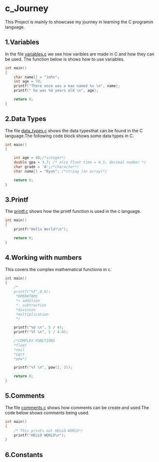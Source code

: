 # **c_Journey**
This Project is mainly to showcase my journey in learning the C programin language.
## **1.Variables**
In the file [variables.c](https://github.com/) we see how varibles are made in C and how they can be used.
The function below is shows how to use variables.
```c
int main()
{
    char name[] = "John";
    int age = 70;
    printf("There once was a man named %s \n", name);
    printf(" he was %d years old \n", age);

    return 0;
}
```

## **2.Data Types**
The file [data_types.c]() shows the data typesthat can be found in the C language.The following code block shows some data types in C.
```c
int main()
{

    int age = 40;/*integer*/
    double gpa = 3.7; /* also float time = 0.5; decimal number */
    char grade = 'A';/*character*/
    char name[] = "Ryan"; /*string (an array)*/

    return 0;
}
```
## **3.Printf**
The [printf.c]() shows how the printf function is used in the c language.
```c
int main()
{
    printf("Hello World!\n");

    return 0;
}
```
## **4.Working with numbers**
This covers the complex mathematical functions in c.
```c
int main()
{
    /*
    printf("%f",8.9);
     *OPERATORS
     *+ addition
     *- subtraction
     *division
     *multiplication
     */

    printf("%d \n", 5 / 4);
    printf("%f \n", 5 / 4.0);

    /*COMPLEX FUNCTIONS
    *floor
    *ceil
    *sqrt
    *pow*/

    printf("%f \n", pow(2, 3));

    return 0;
}
```
## **5.Comments**
The file [comments.c]() shows how comments can be create and used.The code below shows comments being used.
```c
int main()
{
    /* This prints out HELLO WORLD*/
    printf("HELLO WORLD\n");
}
```
## **6.Constants**

